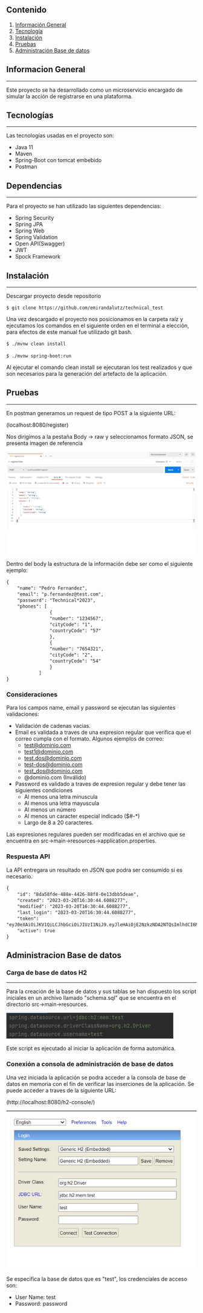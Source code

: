 ## Contenido
1. [Información General](#informacion-general)
2. [Tecnología](#tecnologia)
3. [Instalación](#instalacion)
4. [Pruebas](#pruebas) 
5. [Administración Base de datos](#administracion-base-de-datos)

## Informacion General
***
Este proyecto se ha desarrollado como un microservicio encargado de simular 
la acción de registrarse en una plataforma.

## Tecnologías
***
Las tecnologías usadas en el proyecto son:
* Java 11
* Maven
* Spring-Boot con tomcat embebido
* Postman

## Dependencias
***
Para el proyecto se han utilizado las siguientes dependencias:
* Spring Security
* Spring JPA
* Spring Web
* Spring Validation
* Open API(Swagger)
* JWT
* Spock Framework


## Instalación
***
Descargar proyecto desde repositorio
```
$ git clone https://github.com/emirandalutz/technical_test

```
Una vez descargado el proyecto nos posicionamos en la carpeta raíz y ejecutamos los comandos en el siguiente
orden en el terminal a elección, para efectos de este manual fue utilizado git bash.

```
$ ./mvnw clean install

$ ./mvnw spring-boot:run

```
Al ejecutar el comando clean install se ejecutaran los test realizados y que son necesarios
para la generación del artefacto de la aplicación.

## Pruebas
***
En postman generamos un request de tipo POST a la siguiente URL:

(localhost:8080/register)

Nos dirigimos a la pestaña Body -> raw y seleccionamos formato JSON, se presenta imagen de referencia

![Imagen de ejemplo](https://github.com/emirandalutz/technical_test/blob/main/src/main/resources/static/postman_config.jpg)

Dentro del body la estructura de la información debe ser como el siguiente ejemplo:

```
{
    "name": "Pedro Fernandez",
    "email": "p.fernandez@test.com",
    "password": "Technical*2023",
    "phones": [
                {
                "number": "1234567",
                "cityCode": "1",
                "countryCode": "57"
                },
                {
                "number": "7654321",
                "cityCode": "2",
                "countryCode": "54"
                }
            ]
}
```
### Consideraciones

Para los campos name, email y password se ejecutan las siguientes validaciones:

* Validación de cadenas vacias.
* Email es validada a traves de una expresion regular que verifica que el correo cumpla
con el formato. Algunos ejemplos de correo:
  * test@dominio.com
  * test1@dominio.com
  * test.dos@dominio.com
  * test-dos@dominio.com
  * test_dos@dominio.com
  * @dominio.com (Inválido)
* Password es validado a traves de expresion regular y debe tener las siguientes condiciones
  * Al menos una letra minuscula
  * Al menos una letra mayuscula
  * Al menos un número
  * Al menos un caracter especial indicado ($#-*)
  * Largo de 8 a 20 caracteres.

Las expresiones regulares pueden ser modificadas en el archivo que se encuentra en src->main->resources->application.properties.

### Respuesta API

La API entregara un resultado en JSON que podra ser consumido si es necesario.

```
{
    "id": "8da58fde-488e-4426-88f8-0e13dbb5deae",
    "created": "2023-03-20T16:30:44.6088277",
    "modified": "2023-03-20T16:30:44.6088277",
    "last_login": "2023-03-20T16:30:44.6088277",
    "token": "eyJ0eXAiOiJKV1QiLCJhbGciOiJIUzI1NiJ9.eyJleHAiOjE2NzkzNDA2NTQsImlhdCI6MTY3OTM0MDY0NCwianRpIjoiOGRhNThmZGUtNDg4ZS00NDI2LTg4ZjgtMGUxM2RiYjVkZWFlIn0.59DW_MmvRe1yx773pBuc0nZwa1ff_hCSGqjWfHGjz_8",
    "active": true
}
```
## Administracion Base de datos

### Carga de base de datos H2
***

Para la creación de la base de datos y sus tablas se han dispuesto los script iniciales
en un archivo llamado "schema.sql" que se encuentra en el directorio src->main->resources.

![Propiedad de BD H2](https://github.com/emirandalutz/technical_test/blob/main/src/main/resources/static/properties_bd.jpg)

Este script es ejecutado al iniciar la aplicación de forma automática.

### Conexión a consola de administración de base de datos

Una vez iniciada la aplicación se podra acceder a la consola de base de datos en memoria
con el fin de verificar las inserciones de la aplicación. Se puede acceder a traves de la siguiente URL:

(http://localhost:8080/h2-console/)

![Consola H2](https://github.com/emirandalutz/technical_test/blob/main/src/main/resources/static/h2_console.jpg)

Se especifica la base de datos que es "test", los credenciales de acceso son:

  * User Name: test
  * Password: password
